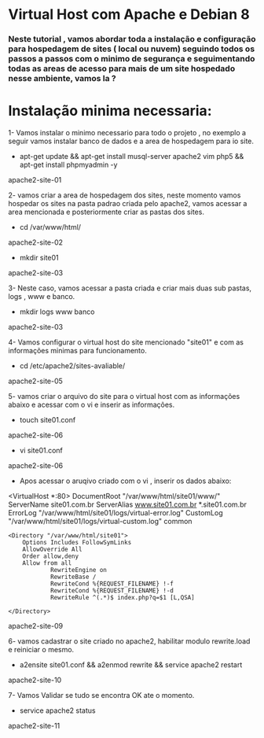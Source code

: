 
   Virtual Host com Apache e Debian 8
===========

### Neste tutorial , vamos abordar toda a instalação e configuração para hospedagem de sites ( local ou nuvem) seguindo todos os passos a passos com o minimo de segurança e seguimentando todas as areas de acesso para mais de um site hospedado nesse ambiente, vamos la ?


Instalação minima necessaria:
===========

1- Vamos instalar o minimo necessario para todo o projeto , no exemplo a seguir vamos instalar banco de dados e a area de hospedagem para io site.

* apt-get update && apt-get install musql-server apache2 vim php5 && apt-get install phpmyadmin -y

apache2-site-01

2- vamos criar a area de hospedagem dos sites, neste momento vamos hospedar os sites na pasta padrao criada pelo apache2, vamos acessar a area mencionada e posteriormente criar as pastas dos sites.

* cd /var/www/html/

apache2-site-02

* mkdir site01

apache2-site-03

3- Neste caso, vamos acessar a pasta criada e criar mais duas sub pastas, logs , www e banco.

* mkdir logs www banco

apache2-site-03

4- Vamos configurar o virtual host do site mencionado "site01" e com as informações minimas para funcionamento.

* cd /etc/apache2/sites-avaliable/

apache2-site-05

5- vamos criar o arquivo do site para o virtual host com as informações abaixo e acessar com o vi e inserir as informações.

* touch site01.conf

apache2-site-06

* vi site01.conf

apache2-site-06

* Apos acessar o aruqivo criado com o vi , inserir os dados abaixo:


<VirtualHost *:80>
    DocumentRoot "/var/www/html/site01/www/"
    ServerName site01.com.br
    ServerAlias www.site01.com.br *.site01.com.br
    ErrorLog "/var/www/html/site01/logs/virtual-error.log"
    CustomLog "/var/www/html/site01/logs/virtual-custom.log" common

    <Directory "/var/www/html/site01">
        Options Includes FollowSymLinks
        AllowOverride All
        Order allow,deny
        Allow from all
                RewriteEngine on
                RewriteBase /
                RewriteCond %{REQUEST_FILENAME} !-f
                RewriteCond %{REQUEST_FILENAME} !-d
                RewriteRule ^(.*)$ index.php?q=$1 [L,QSA]

    </Directory>
</VirtualHost>


apache2-site-09

6- vamos cadastrar o site criado no apache2, habilitar modulo rewrite.load e reiniciar o mesmo.

* a2ensite site01.conf && a2enmod rewrite && service apache2 restart

apache2-site-10

7- Vamos Validar se tudo se encontra OK ate o momento.

* service apache2 status

apache2-site-11



